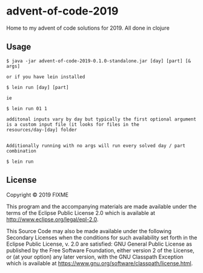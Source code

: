 # advent-of-code-2019

Home to my advent of code solutions for 2019. All done in clojure


## Usage


    $ java -jar advent-of-code-2019-0.1.0-standalone.jar [day] [part] [& args]
    
    or if you have lein installed
    
    $ lein run [day] [part]
    
    ie
    
    $ lein run 01 1
    
    additonal inputs vary by day but typically the first optional argument is a custom input file (it looks for files in the        resources/day-[day] folder
    
    
    Additionally running with no args will run every solved day / part combination
    
    $ lein run

## License

Copyright © 2019 FIXME

This program and the accompanying materials are made available under the
terms of the Eclipse Public License 2.0 which is available at
http://www.eclipse.org/legal/epl-2.0.

This Source Code may also be made available under the following Secondary
Licenses when the conditions for such availability set forth in the Eclipse
Public License, v. 2.0 are satisfied: GNU General Public License as published by
the Free Software Foundation, either version 2 of the License, or (at your
option) any later version, with the GNU Classpath Exception which is available
at https://www.gnu.org/software/classpath/license.html.
